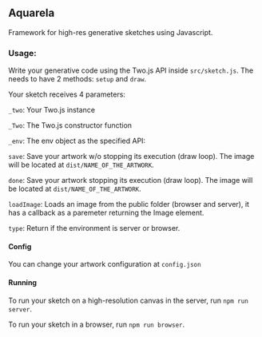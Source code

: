 ## Aquarela

Framework for high-res generative sketches using Javascript.

### Usage:
Write your generative code using the Two.js API inside `src/sketch.js`. The needs to have 2 methods: `setup` and `draw`.

Your sketch receives 4 parameters:

`_two`: 
Your Two.js instance

`_Two`: 
The Two.js constructor function

`_env`: 
The env object as the specified API:

  `save`:
  Save your artwork w/o stopping its execution (draw loop). The image will be located at `dist/NAME_OF_THE_ARTWORK`.

  `done`:
  Save your artwork stopping its execution (draw loop). The image will be located at `dist/NAME_OF_THE_ARTWORK`.

  `loadImage`:
  Loads an image from the public folder (browser and server), it has a callback as a paremeter returning the Image element.

  `type`:
  Return if the environment is server or browser.

#### Config
You can change your artwork configuration at `config.json`

#### Running

To run your sketch on a high-resolution canvas in the server, run `npm run server`.

To run your sketch in a browser, run `npm run browser`.
